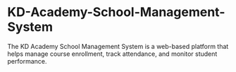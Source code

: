 # KD-Academy-School-Management-System
The KD Academy School Management System is a web-based platform that helps manage course enrollment, track attendance, and monitor student performance.
